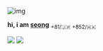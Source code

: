 
 ![img](https://i.imgur.com/9a180IS.png)

  **hi, i am [seong](https://github.com/shinkoumi/about)** <sub>+81/🇯🇵 +852/🇭🇰</sub>

  [<img src="https://img.shields.io/badge/Line-00C300?style=for-the-badge&logo=line&logoColor=white">](https://line.me/ti/p/kb4DfDQJJT) [<img src="https://img.shields.io/badge/Patreon-green?style=for-the-badge&logo=patreon&color=f96854">](https://patreon.com/seongmin)

